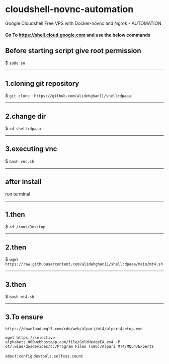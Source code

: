 # cloudshell-novnc-automation
Google Cloudshell Free VPS with Docker-novnc and Ngrok - AUTOMATION

#### Go To https://shell.cloud.google.com and use the below commands

## Before starting script give root permission
$ ``sudo su``

------
## 1.cloning git repository
$ ``git clone 'https://github.com/alidehghan11/shellrdpaaa'``

------
## 2.change dir

$ `cd shellrdpaaa`

------
## 3.executing vnc

$ `bash vnc.sh`


------
## after install

run terminal

------
## 1.then

$ `cd /root/Desktop`

------
## 2.then

$ `wget https://raw.githubusercontent.com/alidehghan11/shellrdpaaa/main/mt4.sh`

------
## 3.then

$ `bash mt4.sh`


------------
## 3.To ensure

`https://download.mql5.com/cdn/web/alpari/mt4/alpari4setup.exe`

`wget https://selective-alphabets.000webhostapp.com/file/GoldHedgeEA.ex4 -P ot/.wine/dosdevices/c:/Program Files (x86)/Alpari MT4/MQL4/Experts`

`about:config`  `devtools.selfxss.count`

